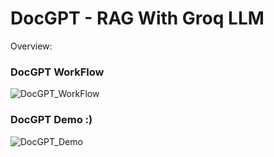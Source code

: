 # DocGPT - RAG With Groq LLM

Overview: 

### DocGPT WorkFlow

![DocGPT_WorkFlow](https://github.com/NaveenKumar075/DocGPT-RAG-With-Groq-LLM/assets/104119173/547730ea-f3e3-40c0-8a32-1294df34a6de)

### DocGPT Demo :)

![DocGPT_Demo](https://github.com/NaveenKumar075/DocGPT-RAG-With-Groq-LLM/assets/104119173/ef3aa28d-fe82-4150-913e-4b7c92070b65)
